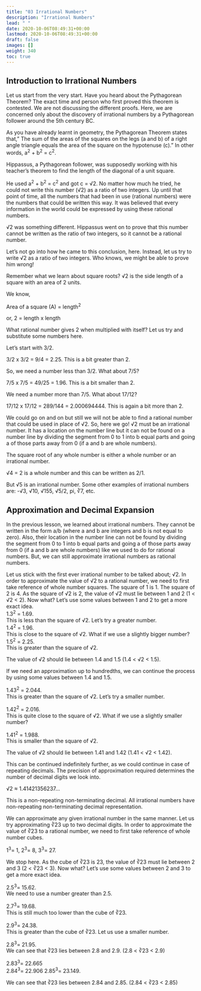 ```yaml
---
title: "03 Irrational Numbers"
description: "Irrational Numbers"
lead: " "
date: 2020-10-06T08:49:31+00:00
lastmod: 2020-10-06T08:49:31+00:00
draft: false
images: []
weight: 340
toc: true
---
```


## Introduction to Irrational Numbers

Let us start from the very start. Have you heard about the Pythagorean Theorem? The exact time and person who first proved this theorem is contested. We are not discussing the different proofs. Here, we are concerned only about the discovery of irrational numbers by a Pythagorean follower around the 5th century BC.

As you have already learnt in geometry, the Pythagorean Theorem states that,” The sum of the areas of the squares on the legs (a and b) of a right angle triangle equals the area of the square on the hypotenuse (c).”  In other words, a<sup>2</sup> + b<sup>2</sup> = c<sup>2</sup>.
 
Hippassus, a Pythagorean follower, was supposedly working with his teacher’s theorem to find the length of the diagonal of a unit square. 
 
He used a<sup>2</sup> + b<sup>2</sup> = c<sup>2</sup> and got c = √2. No matter how much he tried, he could not write this number (√2)  as a ratio of two integers. Up until that point of time, all the numbers that had been in use (rational numbers) were the numbers that could be written this way. It was believed that every information in the world could be expressed by using these rational numbers. 
 
√2 was something different. Hippassus went on to prove that this number cannot be written as the ratio of two integers, so it cannot be a rational number. 
 
Let’s not go into how he came to this conclusion, here. Instead, let us try to write √2 as a ratio of two integers. Who knows, we might be able to prove him wrong!
 
Remember what we learn about square roots? √2 is the side length of a square with an area of 2 units. 
 
We know,
 
Area of a square (A) = length<sup>2</sup>
 
or, 2 = length x length
 
What rational number gives 2 when multiplied with itself? Let us try and substitute some numbers here.
 
Let’s start with 3/2.
 
3/2 x 3/2 = 9/4 = 2.25. This is a bit greater than 2.
 
So, we need a number less than 3/2. What about 7/5?
 
7/5 x 7/5 = 49/25 = 1.96. This is a bit smaller than 2.
 
We need a number more than 7/5. What about 17/12?
 
17/12 x 17/12 = 289/144 = 2.000694444. This is again a bit more than 2.  
 
We could go on and on but still we will not be able to find a rational number that could be used in place of √2. So, here we go! √2 must be an irrational number. It has a location on the number line but it can not be found on a number line by dividing the segment from 0 to 1 into b equal parts and going a of those parts away from 0 (if a and b are whole numbers). 
 
The square root of any whole number is either a whole number or an irrational number. 
 
√4 = 2 is a whole number and this can be written as 2/1.
 
But  √5 is an irrational number.
Some other examples of irrational numbers are:  -√3,  √10,  √155,  √5/2, pi, ∛7, etc.

## Approximation and Decimal Expansion

In the previous lesson, we learned about irrational numbers. They cannot be written in the form a/b (where a and b are integers and b is not equal to zero). Also, their location in the number line can not be found by dividing the segment from 0 to 1 into b equal parts and going a of those parts away from 0 (if a and b are whole numbers) like we used to do for rational numbers. But, we can still approximate irrational numbers as rational numbers.

Let us stick with the first ever irrational number to be talked about; √2. In order to approximate the value of √2 to a rational number, we need to first take reference of whole number squares. 
The square of 1 is 1. The square of 2 is 4. As the square of √2 is 2, the value of √2 must lie between 1 and 2 (1 < √2 < 2). Now what? Let’s use some values between 1 and 2 to get a more exact idea.  
1.3<sup>2</sup> = 1.69.   
This is less than the square of √2. Let’s try a greater number.   
1.4<sup>2</sup> = 1.96.   
This is close to the square of √2. What if we use a slightly bigger number?   
1.5<sup>2</sup> = 2.25.   
This is greater than the square of √2.

The value of √2 should lie between 1.4 and 1.5 (1.4 < √2 < 1.5).   

If we need an approximation up to hundredths, we can continue the process by using some values between 1.4 and 1.5. 

1.43<sup>2</sup> = 2.044.   
This is greater than the square of √2. Let’s try a smaller number.  

1.42<sup>2</sup> = 2.016.   
This is quite close to the square of √2. What if we use a slightly smaller number?

1.41<sup>2</sup> = 1.988.   
This is smaller than the square of √2. 

The value of √2 should lie between 1.41 and 1.42 (1.41 < √2 < 1.42). 

This can be continued indefinitely further, as we could continue in case of repeating decimals. The precision of approximation required determines the number of decimal digits we look into. 

√2 ≈ 1.41421356237...

This is a non-repeating non-terminating decimal. All irrational numbers have non-repeating non-terminating decimal representation. 

We can approximate any given irrational number in the same manner. Let us try approximating ∛23 up to two decimal digits. In order to approximate the value of ∛23 to a rational number, we need to first take reference of whole number cubes. 

1<sup>3</sup>= 1, 2<sup>3</sup>= 8, 3<sup>3</sup>= 27. 

We stop here. As the cube of ∛23 is 23, the value of ∛23 must lie between 2 and 3 (2 < ∛23 < 3). Now what? Let’s use some values between 2 and 3 to get a more exact idea.  

2.5<sup>3</sup>= 15.62.   
We need to use a number greater than 2.5. 

2.7<sup>3</sup>= 19.68.   
This is still much too lower than the cube of ∛23. 

2.9<sup>3</sup>= 24.38.   
This is greater than the cube of ∛23. Let us use a smaller number. 

2.8<sup>3</sup>= 21.95.   
We can see that ∛23 lies between 2.8 and 2.9. (2.8 < ∛23 < 2.9) 

2.83<sup>3</sup>=  22.665  
2.84<sup>3</sup>= 22.906 
2.85<sup>3</sup>= 23.149.   

We can see that ∛23 lies between 2.84 and 2.85. (2.84 < ∛23 < 2.85)

